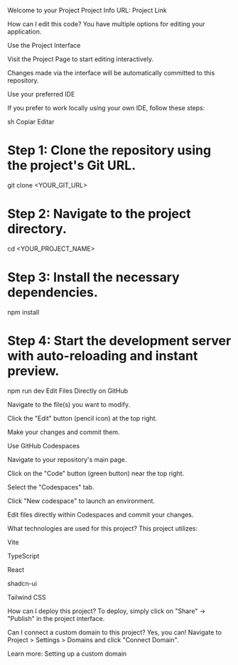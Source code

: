 Welcome to your Project
Project Info
URL: Project Link

How can I edit this code?
You have multiple options for editing your application.

Use the Project Interface

Visit the Project Page to start editing interactively.

Changes made via the interface will be automatically committed to this repository.

Use your preferred IDE

If you prefer to work locally using your own IDE, follow these steps:

sh
Copiar
Editar
# Step 1: Clone the repository using the project's Git URL.
git clone <YOUR_GIT_URL>

# Step 2: Navigate to the project directory.
cd <YOUR_PROJECT_NAME>

# Step 3: Install the necessary dependencies.
npm install

# Step 4: Start the development server with auto-reloading and instant preview.
npm run dev
Edit Files Directly on GitHub

Navigate to the file(s) you want to modify.

Click the "Edit" button (pencil icon) at the top right.

Make your changes and commit them.

Use GitHub Codespaces

Navigate to your repository's main page.

Click on the "Code" button (green button) near the top right.

Select the "Codespaces" tab.

Click "New codespace" to launch an environment.

Edit files directly within Codespaces and commit your changes.

What technologies are used for this project?
This project utilizes:

Vite

TypeScript

React

shadcn-ui

Tailwind CSS

How can I deploy this project?
To deploy, simply click on "Share" -> "Publish" in the project interface.

Can I connect a custom domain to this project?
Yes, you can! Navigate to Project > Settings > Domains and click "Connect Domain".

Learn more: Setting up a custom domain
